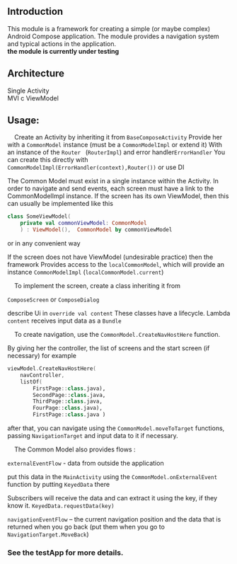 ## Introduction

This module is a framework for creating a simple (or maybe complex) Android Compose application.
The module provides a navigation system and typical actions in the application.<br/>
**the module is currently under testing**

## Architecture

Single Activity<br/>
MVI  с ViewModel

## Usage:

&nbsp;&nbsp;&nbsp; Create an Activity by inheriting it from ```BaseComposeActivity```
Provide her with a ```CommonModel```  instance (must be a ```CommonModelImpl``` or extend it)
With an instance of the 
```Router ``` (```RouterImpl```) and error handler```ErrorHandler```
You can create this directly with 
```CommonModelImpl(ErrorHandler(context),Router())```
or use DI

The Common Model must exist in a single instance within the Activity.
In order to navigate and send events, each screen must have a link to the CommonModelImpl instance.
If the screen has its own ViewModel, then this can usually be implemented like this

```kotlin
class SomeViewModel(
	private val commonViewModel: CommonModel
	) : ViewModel(),  CommonModel by commonViewModel

```
or in any convenient way

If the screen does not have ViewModel (undesirable practice) then the framework
Provides access to the ```localCommonModel```, which will provide an instance 
```CommonModelImpl``` (```localCommonModel.current```)

&nbsp;&nbsp;&nbsp; To implement the screen, create a class inheriting it from

```ComposeScreen``` 
or 
```ComposeDialog```

describe Ui in ```override val content```
These classes have a lifecycle. Lambda ```content``` receives input data as a ```Bundle```

&nbsp;&nbsp;&nbsp; To create navigation, use the ```CommonModel.CreateNavHostHere``` function.

By giving her the controller, the list of screens and the start screen (if necessary)
for example
```kotlin
viewModel.CreateNavHostHere(
	navController, 
	listOf(
		FirstPage::class.java),
		SecondPage::class.java,
		ThirdPage::class.java,
		FourPage::class.java),
		FirstPage::class.java )

``` 
after that, you can navigate using the ```CommonModel.moveToTarget``` functions,
passing ```NavigationTarget``` and input data to it if necessary.

&nbsp;&nbsp;&nbsp; The Common Model also provides flows :

```externalEventFlow``` - data from outside the application

put this data in the ```MainActivity``` using the ```CommonModel.onExternalEvent``` function by putting ```KeyedData``` there

Subscribers will receive the data and can extract it using the key, if they know it.
```KeyedData.requestData(key)```

```navigationEventFlow``` – the current navigation position and the data that is returned when you go back (put them when you go to ```NavigationTarget.MoveBack```)

### See the testApp for more details.